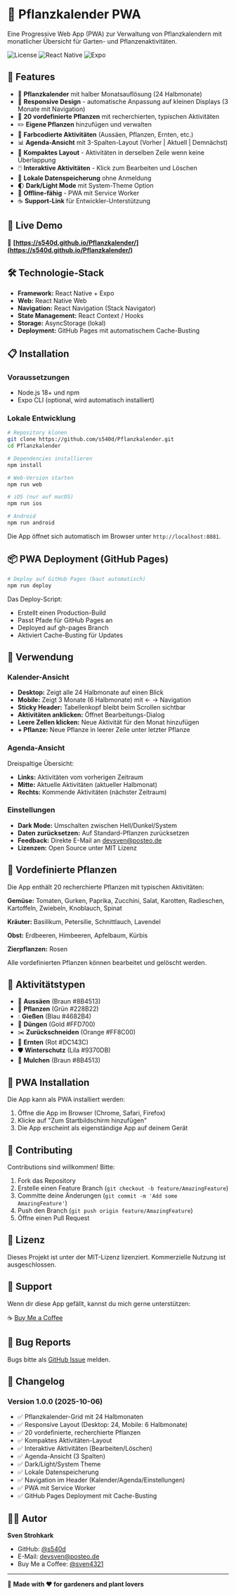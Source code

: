 # 🌱 Pflanzkalender PWA

Eine Progressive Web App (PWA) zur Verwaltung von Pflanzkalendern mit monatlicher Übersicht für Garten- und Pflanzenaktivitäten.

![License](https://img.shields.io/badge/license-MIT-green)
![React Native](https://img.shields.io/badge/React%20Native-0.76-blue)
![Expo](https://img.shields.io/badge/Expo-54.0-black)

## 🎯 Features

- 📅 **Pflanzkalender** mit halber Monatsauflösung (24 Halbmonate)
- 📱 **Responsive Design** - automatische Anpassung auf kleinen Displays (3 Monate mit Navigation)
- 🌿 **20 vordefinierte Pflanzen** mit recherchierten, typischen Aktivitäten
- ✏️ **Eigene Pflanzen** hinzufügen und verwalten
- 🎨 **Farbcodierte Aktivitäten** (Aussäen, Pflanzen, Ernten, etc.)
- 📊 **Agenda-Ansicht** mit 3-Spalten-Layout (Vorher | Aktuell | Demnächst)
- 🎯 **Kompaktes Layout** - Aktivitäten in derselben Zeile wenn keine Überlappung
- 🖱️ **Interaktive Aktivitäten** - Klick zum Bearbeiten und Löschen
- 💾 **Lokale Datenspeicherung** ohne Anmeldung
- 🌓 **Dark/Light Mode** mit System-Theme Option
- 📴 **Offline-fähig** - PWA mit Service Worker
- ☕ **Support-Link** für Entwickler-Unterstützung

## 🚀 Live Demo

🔗 **[https://s540d.github.io/Pflanzkalender/](https://s540d.github.io/Pflanzkalender/)**

## 🛠️ Technologie-Stack

- **Framework:** React Native + Expo
- **Web:** React Native Web
- **Navigation:** React Navigation (Stack Navigator)
- **State Management:** React Context / Hooks
- **Storage:** AsyncStorage (lokal)
- **Deployment:** GitHub Pages mit automatischem Cache-Busting

## 📋 Installation

### Voraussetzungen

- Node.js 18+ und npm
- Expo CLI (optional, wird automatisch installiert)

### Lokale Entwicklung

```bash
# Repository klonen
git clone https://github.com/s540d/Pflanzkalender.git
cd Pflanzkalender

# Dependencies installieren
npm install

# Web-Version starten
npm run web

# iOS (nur auf macOS)
npm run ios

# Android
npm run android
```

Die App öffnet sich automatisch im Browser unter `http://localhost:8081`.

## 📦 PWA Deployment (GitHub Pages)

```bash
# Deploy auf GitHub Pages (baut automatisch)
npm run deploy
```

Das Deploy-Script:
- Erstellt einen Production-Build
- Passt Pfade für GitHub Pages an
- Deployed auf gh-pages Branch
- Aktiviert Cache-Busting für Updates

## 📖 Verwendung

### Kalender-Ansicht

- **Desktop:** Zeigt alle 24 Halbmonate auf einen Blick
- **Mobile:** Zeigt 3 Monate (6 Halbmonate) mit ← → Navigation
- **Sticky Header:** Tabellenkopf bleibt beim Scrollen sichtbar
- **Aktivitäten anklicken:** Öffnet Bearbeitungs-Dialog
- **Leere Zellen klicken:** Neue Aktivität für den Monat hinzufügen
- **+ Pflanze:** Neue Pflanze in leerer Zeile unter letzter Pflanze

### Agenda-Ansicht

Dreispaltige Übersicht:
- **Links:** Aktivitäten vom vorherigen Zeitraum
- **Mitte:** Aktuelle Aktivitäten (aktueller Halbmonat)
- **Rechts:** Kommende Aktivitäten (nächster Zeitraum)

### Einstellungen

- **Dark Mode:** Umschalten zwischen Hell/Dunkel/System
- **Daten zurücksetzen:** Auf Standard-Pflanzen zurücksetzen
- **Feedback:** Direkte E-Mail an devsven@posteo.de
- **Lizenzen:** Open Source unter MIT Lizenz

## 🌿 Vordefinierte Pflanzen

Die App enthält 20 recherchierte Pflanzen mit typischen Aktivitäten:

**Gemüse:** Tomaten, Gurken, Paprika, Zucchini, Salat, Karotten, Radieschen, Kartoffeln, Zwiebeln, Knoblauch, Spinat

**Kräuter:** Basilikum, Petersilie, Schnittlauch, Lavendel

**Obst:** Erdbeeren, Himbeeren, Apfelbaum, Kürbis

**Zierpflanzen:** Rosen

Alle vordefinierten Pflanzen können bearbeitet und gelöscht werden.

## 🎨 Aktivitätstypen

- 🌱 **Aussäen** (Braun #8B4513)
- 🌿 **Pflanzen** (Grün #228B22)
- 💧 **Gießen** (Blau #4682B4)
- 🌾 **Düngen** (Gold #FFD700)
- ✂️ **Zurückschneiden** (Orange #FF8C00)
- 🍅 **Ernten** (Rot #DC143C)
- 🛡️ **Winterschutz** (Lila #9370DB)
- 🍂 **Mulchen** (Braun #8B4513)

## 📱 PWA Installation

Die App kann als PWA installiert werden:

1. Öffne die App im Browser (Chrome, Safari, Firefox)
2. Klicke auf "Zum Startbildschirm hinzufügen"
3. Die App erscheint als eigenständige App auf deinem Gerät

## 🤝 Contributing

Contributions sind willkommen! Bitte:

1. Fork das Repository
2. Erstelle einen Feature Branch (`git checkout -b feature/AmazingFeature`)
3. Committe deine Änderungen (`git commit -m 'Add some AmazingFeature'`)
4. Push den Branch (`git push origin feature/AmazingFeature`)
5. Öffne einen Pull Request

## 📄 Lizenz

Dieses Projekt ist unter der MIT-Lizenz lizenziert. Kommerzielle Nutzung ist ausgeschlossen.

## 💖 Support

Wenn dir diese App gefällt, kannst du mich gerne unterstützen:

☕ [Buy Me a Coffee](https://buymeacoffee.com/sven4321)

## 🐛 Bug Reports

Bugs bitte als [GitHub Issue](https://github.com/s540d/Pflanzkalender/issues) melden.

## 📝 Changelog

### Version 1.0.0 (2025-10-06)

- ✅ Pflanzkalender-Grid mit 24 Halbmonaten
- ✅ Responsive Layout (Desktop: 24, Mobile: 6 Halbmonate)
- ✅ 20 vordefinierte, recherchierte Pflanzen
- ✅ Kompaktes Aktivitäten-Layout
- ✅ Interaktive Aktivitäten (Bearbeiten/Löschen)
- ✅ Agenda-Ansicht (3 Spalten)
- ✅ Dark/Light/System Theme
- ✅ Lokale Datenspeicherung
- ✅ Navigation im Header (Kalender/Agenda/Einstellungen)
- ✅ PWA mit Service Worker
- ✅ GitHub Pages Deployment mit Cache-Busting

## 👨‍💻 Autor

**Sven Strohkark**

- GitHub: [@s540d](https://github.com/s540d)
- E-Mail: devsven@posteo.de
- Buy Me a Coffee: [@sven4321](https://buymeacoffee.com/sven4321)

---

🌱 **Made with ❤️ for gardeners and plant lovers**
